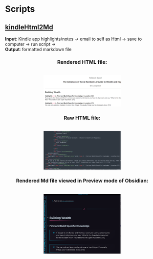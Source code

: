 # Scripts

## [kindleHtml2Md](kindleHtml2Md.py)
**Input**: Kindle app highlights/notes → email to self as Html → save to computer → run script → <br/>
**Output**: formatted markdown file

<div align=center>
  <h3>Rendered HTML file:</h3><br/>  
<img src="/media/highlight-html1.png" style="width: 50%; height: auto;">
  
  <h3>Raw HTML file:</h3><br/>
<img src="/media/highlight-html2.png" style="width: 50%; height: auto;">
  
  <h3>Rendered Md file viewed in Preview mode of Obsidian:</h3><br/>
<img src="/media/highlight-md.png" style="width: 50%; height: auto;">
</div>
